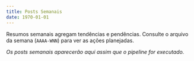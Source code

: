 ```yaml
---
title: Posts Semanais
date: 1970-01-01
---
```


Resumos semanais agregam tendências e pendências.
Consulte o arquivo da semana (`AAAA-WNN`) para ver as ações planejadas.

<!-- posts:weekly:start -->
*Os posts semanais aparecerão aqui assim que o pipeline for executado.*
<!-- posts:weekly:end -->
